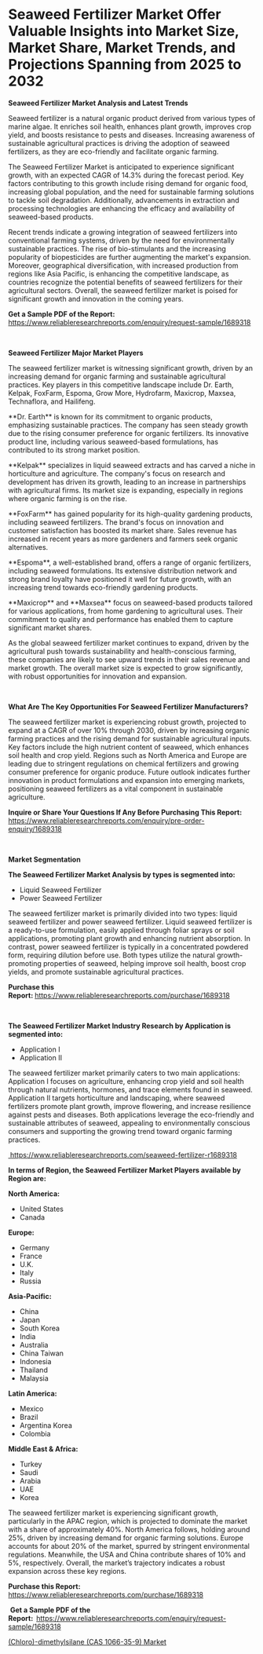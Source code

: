 <p><h1>Seaweed Fertilizer Market Offer Valuable Insights into Market Size, Market Share, Market Trends, and Projections Spanning from 2025 to 2032</h1></p><p><strong>Seaweed Fertilizer Market Analysis and Latest Trends</strong></p>
<p><p>Seaweed fertilizer is a natural organic product derived from various types of marine algae. It enriches soil health, enhances plant growth, improves crop yield, and boosts resistance to pests and diseases. Increasing awareness of sustainable agricultural practices is driving the adoption of seaweed fertilizers, as they are eco-friendly and facilitate organic farming.</p><p>The Seaweed Fertilizer Market is anticipated to experience significant growth, with an expected CAGR of 14.3% during the forecast period. Key factors contributing to this growth include rising demand for organic food, increasing global population, and the need for sustainable farming solutions to tackle soil degradation. Additionally, advancements in extraction and processing technologies are enhancing the efficacy and availability of seaweed-based products.</p><p>Recent trends indicate a growing integration of seaweed fertilizers into conventional farming systems, driven by the need for environmentally sustainable practices. The rise of bio-stimulants and the increasing popularity of biopesticides are further augmenting the market's expansion. Moreover, geographical diversification, with increased production from regions like Asia Pacific, is enhancing the competitive landscape, as countries recognize the potential benefits of seaweed fertilizers for their agricultural sectors. Overall, the seaweed fertilizer market is poised for significant growth and innovation in the coming years.</p></p>
<p><strong>Get a Sample PDF of the Report:&nbsp;</strong> <a href="https://www.reliableresearchreports.com/enquiry/request-sample/1689318?utm_campaign=2202&utm_medium=2&utm_source=Github&utm_content=ia&utm_term=26032025&utm_id=seaweed-fertilizer">https://www.reliableresearchreports.com/enquiry/request-sample/1689318</a></p>
<p>&nbsp;</p>
<p><strong>Seaweed Fertilizer Major Market Players</strong></p>
<p><p>The seaweed fertilizer market is witnessing significant growth, driven by an increasing demand for organic farming and sustainable agricultural practices. Key players in this competitive landscape include Dr. Earth, Kelpak, FoxFarm, Espoma, Grow More, Hydrofarm, Maxicrop, Maxsea, Technaflora, and Hailifeng.</p><p>**Dr. Earth** is known for its commitment to organic products, emphasizing sustainable practices. The company has seen steady growth due to the rising consumer preference for organic fertilizers. Its innovative product line, including various seaweed-based formulations, has contributed to its strong market position.</p><p>**Kelpak** specializes in liquid seaweed extracts and has carved a niche in horticulture and agriculture. The company's focus on research and development has driven its growth, leading to an increase in partnerships with agricultural firms. Its market size is expanding, especially in regions where organic farming is on the rise.</p><p>**FoxFarm** has gained popularity for its high-quality gardening products, including seaweed fertilizers. The brand's focus on innovation and customer satisfaction has boosted its market share. Sales revenue has increased in recent years as more gardeners and farmers seek organic alternatives.</p><p>**Espoma**, a well-established brand, offers a range of organic fertilizers, including seaweed formulations. Its extensive distribution network and strong brand loyalty have positioned it well for future growth, with an increasing trend towards eco-friendly gardening products.</p><p>**Maxicrop** and **Maxsea** focus on seaweed-based products tailored for various applications, from home gardening to agricultural uses. Their commitment to quality and performance has enabled them to capture significant market shares.</p><p>As the global seaweed fertilizer market continues to expand, driven by the agricultural push towards sustainability and health-conscious farming, these companies are likely to see upward trends in their sales revenue and market growth. The overall market size is expected to grow significantly, with robust opportunities for innovation and expansion.</p></p>
<p>&nbsp;</p>
<p><strong>What Are The Key Opportunities For Seaweed Fertilizer Manufacturers?</strong></p>
<p><p>The seaweed fertilizer market is experiencing robust growth, projected to expand at a CAGR of over 10% through 2030, driven by increasing organic farming practices and the rising demand for sustainable agricultural inputs. Key factors include the high nutrient content of seaweed, which enhances soil health and crop yield. Regions such as North America and Europe are leading due to stringent regulations on chemical fertilizers and growing consumer preference for organic produce. Future outlook indicates further innovation in product formulations and expansion into emerging markets, positioning seaweed fertilizers as a vital component in sustainable agriculture.</p></p>
<p><strong>Inquire or Share Your Questions If Any Before Purchasing This Report:</strong> <a href="https://www.reliableresearchreports.com/enquiry/pre-order-enquiry/1689318?utm_campaign=2202&utm_medium=2&utm_source=Github&utm_content=ia&utm_term=26032025&utm_id=seaweed-fertilizer">https://www.reliableresearchreports.com/enquiry/pre-order-enquiry/1689318</a></p>
<p>&nbsp;</p>
<p><strong>Market Segmentation</strong></p>
<p><strong>The Seaweed Fertilizer Market Analysis by types is segmented into:</strong></p>
<p><ul><li>Liquid Seaweed Fertilizer</li><li>Power Seaweed Fertilizer</li></ul></p>
<p><p>The seaweed fertilizer market is primarily divided into two types: liquid seaweed fertilizer and power seaweed fertilizer. Liquid seaweed fertilizer is a ready-to-use formulation, easily applied through foliar sprays or soil applications, promoting plant growth and enhancing nutrient absorption. In contrast, power seaweed fertilizer is typically in a concentrated powdered form, requiring dilution before use. Both types utilize the natural growth-promoting properties of seaweed, helping improve soil health, boost crop yields, and promote sustainable agricultural practices.</p></p>
<p><strong>Purchase this Report:&nbsp;</strong><a href="https://www.reliableresearchreports.com/purchase/1689318?utm_campaign=2202&utm_medium=2&utm_source=Github&utm_content=ia&utm_term=26032025&utm_id=seaweed-fertilizer">https://www.reliableresearchreports.com/purchase/1689318</a></p>
<p>&nbsp;</p>
<p><strong>The Seaweed Fertilizer Market Industry Research by Application is segmented into:</strong></p>
<p><ul><li>Application I</li><li>Application II</li></ul></p>
<p><p>The seaweed fertilizer market primarily caters to two main applications: Application I focuses on agriculture, enhancing crop yield and soil health through natural nutrients, hormones, and trace elements found in seaweed. Application II targets horticulture and landscaping, where seaweed fertilizers promote plant growth, improve flowering, and increase resilience against pests and diseases. Both applications leverage the eco-friendly and sustainable attributes of seaweed, appealing to environmentally conscious consumers and supporting the growing trend toward organic farming practices.</p></p>
<p><a href="https://www.reliableresearchreports.com/seaweed-fertilizer-r1689318?utm_campaign=2202&utm_medium=2&utm_source=Github&utm_content=ia&utm_term=26032025&utm_id=seaweed-fertilizer">&nbsp;https://www.reliableresearchreports.com/seaweed-fertilizer-r1689318</a></p>
<p><strong>In terms of Region, the Seaweed Fertilizer Market Players available by Region are:</strong></p>
<p>
    <p> <strong> North America: </strong>
        <ul>
            <li>United States</li>
            <li>Canada</li>
        </ul>
        </p> 
    <p> <strong> Europe: </strong>
        <ul>
            <li>Germany</li>
            <li>France</li>
            <li>U.K.</li>
            <li>Italy</li>
            <li>Russia</li>
        </ul>
        </p> 
    <p> <strong> Asia-Pacific: </strong>
        <ul>
            <li>China</li>
            <li>Japan</li>
            <li>South Korea</li>
            <li>India</li>
            <li>Australia</li>
            <li>China Taiwan</li>
            <li>Indonesia</li>
            <li>Thailand</li>
            <li>Malaysia</li>
        </ul>
        </p> 
    <p> <strong> Latin America: </strong>
        <ul>
            <li>Mexico</li>
            <li>Brazil</li>
            <li>Argentina Korea</li>
            <li>Colombia</li>
        </ul>
        </p> 
    <p> <strong> Middle East & Africa: </strong>
        <ul>
            <li>Turkey</li>
            <li>Saudi</li>
            <li>Arabia</li>
            <li>UAE</li>
            <li>Korea</li>
        </ul>
    </p>
    </p>
<p><p>The seaweed fertilizer market is experiencing significant growth, particularly in the APAC region, which is projected to dominate the market with a share of approximately 40%. North America follows, holding around 25%, driven by increasing demand for organic farming solutions. Europe accounts for about 20% of the market, spurred by stringent environmental regulations. Meanwhile, the USA and China contribute shares of 10% and 5%, respectively. Overall, the market’s trajectory indicates a robust expansion across these key regions.</p></p>
<p><strong>Purchase this Report: </strong><a href="https://www.reliableresearchreports.com/purchase/1689318?utm_campaign=2202&utm_medium=2&utm_source=Github&utm_content=ia&utm_term=26032025&utm_id=seaweed-fertilizer">https://www.reliableresearchreports.com/purchase/1689318</a></p>
<p>&nbsp;<strong>Get a Sample PDF of the Report:&nbsp;&nbsp;</strong><a href="https://www.reliableresearchreports.com/enquiry/request-sample/1689318?utm_campaign=2202&utm_medium=2&utm_source=Github&utm_content=ia&utm_term=26032025&utm_id=seaweed-fertilizer">https://www.reliableresearchreports.com/enquiry/request-sample/1689318</a></p>
<p><strong></strong></p>
<p><p><a href="https://github.com/willjis/Market-Research-Report-List-1/blob/main/chloro-dimethylsilane-cas-1066-35-9-market.md?utm_campaign=2202&utm_medium=2&utm_source=Github&utm_content=ia&utm_term=26032025&utm_id=seaweed-fertilizer">(Chloro)-dimethylsilane (CAS 1066-35-9) Market</a></p></p>